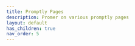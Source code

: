 ```yaml
---
title: Promptly Pages
description: Promer on various promptly pages
layout: default
has_children: true
nav_order: 5
---
```

